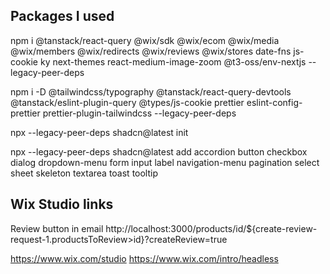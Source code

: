 ## Packages I used

npm i @tanstack/react-query @wix/sdk @wix/ecom @wix/media @wix/members @wix/redirects @wix/reviews @wix/stores date-fns js-cookie ky next-themes react-medium-image-zoom @t3-oss/env-nextjs --legacy-peer-deps

npm i -D @tailwindcss/typography @tanstack/react-query-devtools @tanstack/eslint-plugin-query @types/js-cookie prettier eslint-config-prettier prettier-plugin-tailwindcss --legacy-peer-deps

npx --legacy-peer-deps shadcn@latest init

npx --legacy-peer-deps shadcn@latest add accordion button checkbox dialog dropdown-menu form input label navigation-menu pagination select sheet skeleton textarea toast tooltip

## Wix Studio links

Review button in email
http://localhost:3000/products/id/${create-review-request-1.productsToReview>id}?createReview=true

https://www.wix.com/studio 
https://www.wix.com/intro/headless 


